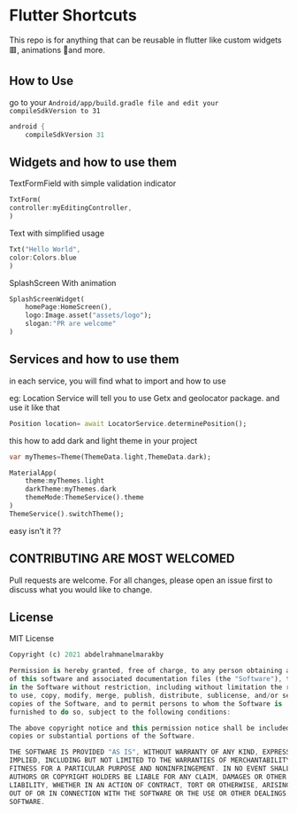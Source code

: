 # Flutter Shortcuts

This repo is for anything that can be reusable in flutter like custom widgets 🟥, animations 🌟and more.

## How to Use

go to your ```Android/app/build.gradle file and edit your compileSdkVersion to 31```

``` dart
android {
    compileSdkVersion 31
```

## Widgets and how to use them

TextFormField with simple validation indicator

```dart
TxtForm(
controller:myEditingController, 
)
```

Text with simplified usage

```dart
Txt("Hello World",
color:Colors.blue
)
```

SplashScreen With animation

```dart
SplashScreenWidget(
    homePage:HomeScreen(),
    logo:Image.asset("assets/logo");
    slogan:"PR are welcome"
)
```

## Services and how to use them

in each service, you will find what to import and how to use

eg:
Location Service will tell you to use Getx and geolocator package.
and use it like that

```dart
Position location= await LocatorService.determinePosition();
```

this how to add dark and light theme in your project

``` dart
var myThemes=Theme(ThemeData.light,ThemeData.dark);

MaterialApp(
    theme:myThemes.light
    darkTheme:myThemes.dark
    themeMode:ThemeService().theme
)
ThemeService().switchTheme();
```

easy isn't it ??

## CONTRIBUTING ARE MOST WELCOMED

Pull requests are welcome. For all changes, please open an issue first to discuss what you would like to change.

## License

MIT License

```dart
Copyright (c) 2021 abdelrahmanelmarakby

Permission is hereby granted, free of charge, to any person obtaining a copy
of this software and associated documentation files (the "Software"), to deal
in the Software without restriction, including without limitation the rights
to use, copy, modify, merge, publish, distribute, sublicense, and/or sell
copies of the Software, and to permit persons to whom the Software is
furnished to do so, subject to the following conditions:

The above copyright notice and this permission notice shall be included in all
copies or substantial portions of the Software.

THE SOFTWARE IS PROVIDED "AS IS", WITHOUT WARRANTY OF ANY KIND, EXPRESS OR
IMPLIED, INCLUDING BUT NOT LIMITED TO THE WARRANTIES OF MERCHANTABILITY,
FITNESS FOR A PARTICULAR PURPOSE AND NONINFRINGEMENT. IN NO EVENT SHALL THE
AUTHORS OR COPYRIGHT HOLDERS BE LIABLE FOR ANY CLAIM, DAMAGES OR OTHER
LIABILITY, WHETHER IN AN ACTION OF CONTRACT, TORT OR OTHERWISE, ARISING FROM,
OUT OF OR IN CONNECTION WITH THE SOFTWARE OR THE USE OR OTHER DEALINGS IN THE
SOFTWARE.
```
